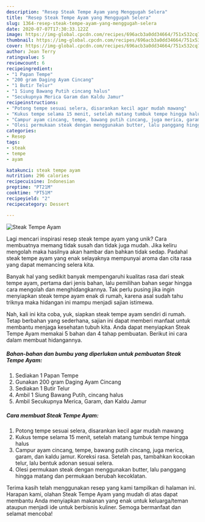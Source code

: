 ```yaml
---
description: "Resep Steak Tempe Ayam yang Menggugah Selera"
title: "Resep Steak Tempe Ayam yang Menggugah Selera"
slug: 1364-resep-steak-tempe-ayam-yang-menggugah-selera
date: 2020-07-07T17:30:33.122Z
image: https://img-global.cpcdn.com/recipes/696acb3a0dd34664/751x532cq70/steak-tempe-ayam-foto-resep-utama.jpg
thumbnail: https://img-global.cpcdn.com/recipes/696acb3a0dd34664/751x532cq70/steak-tempe-ayam-foto-resep-utama.jpg
cover: https://img-global.cpcdn.com/recipes/696acb3a0dd34664/751x532cq70/steak-tempe-ayam-foto-resep-utama.jpg
author: Jean Terry
ratingvalue: 5
reviewcount: 6
recipeingredient:
- "1 Papan Tempe"
- "200 gram Daging Ayam Cincang"
- "1 Butir Telur"
- "1 Siung Bawang Putih cincang halus"
- "Secukupnya Merica Garam dan Kaldu Jamur"
recipeinstructions:
- "Potong tempe sesuai selera, disarankan kecil agar mudah mawang"
- "Kukus tempe selama 15 menit, setelah matang tumbuk tempe hingga halus"
- "Campur ayam cincang, tempe, bawang putih cincang, juga merica, garam, dan kaldu jamur. Koreksi rasa. Setelah pas, tambahkan kocokan telur, lalu bentuk adonan sesuai selera."
- "Olesi permukaan steak dengan menggunakan butter, lalu panggang hingga matang dan permukaan berubah kecoklatan."
categories:
- Resep
tags:
- steak
- tempe
- ayam

katakunci: steak tempe ayam 
nutrition: 296 calories
recipecuisine: Indonesian
preptime: "PT21M"
cooktime: "PT51M"
recipeyield: "2"
recipecategory: Dessert

---
```



![Steak Tempe Ayam](https://img-global.cpcdn.com/recipes/696acb3a0dd34664/751x532cq70/steak-tempe-ayam-foto-resep-utama.jpg)

Lagi mencari inspirasi resep steak tempe ayam yang unik? Cara membuatnya memang tidak susah dan tidak juga mudah. Jika keliru mengolah maka hasilnya akan hambar dan bahkan tidak sedap. Padahal steak tempe ayam yang enak selayaknya mempunyai aroma dan cita rasa yang dapat memancing selera kita.



Banyak hal yang sedikit banyak mempengaruhi kualitas rasa dari steak tempe ayam, pertama dari jenis bahan, lalu pemilihan bahan segar hingga cara mengolah dan menghidangkannya. Tak perlu pusing jika ingin menyiapkan steak tempe ayam enak di rumah, karena asal sudah tahu triknya maka hidangan ini mampu menjadi sajian istimewa.


Nah, kali ini kita coba, yuk, siapkan steak tempe ayam sendiri di rumah. Tetap berbahan yang sederhana, sajian ini dapat memberi manfaat untuk membantu menjaga kesehatan tubuh kita. Anda dapat menyiapkan Steak Tempe Ayam memakai 5 bahan dan 4 tahap pembuatan. Berikut ini cara dalam membuat hidangannya.

<!--inarticleads1-->

##### Bahan-bahan dan bumbu yang diperlukan untuk pembuatan Steak Tempe Ayam:

1. Sediakan 1 Papan Tempe
1. Gunakan 200 gram Daging Ayam Cincang
1. Sediakan 1 Butir Telur
1. Ambil 1 Siung Bawang Putih, cincang halus
1. Ambil Secukupnya Merica, Garam, dan Kaldu Jamur




<!--inarticleads2-->

##### Cara membuat Steak Tempe Ayam:

1. Potong tempe sesuai selera, disarankan kecil agar mudah mawang
1. Kukus tempe selama 15 menit, setelah matang tumbuk tempe hingga halus
1. Campur ayam cincang, tempe, bawang putih cincang, juga merica, garam, dan kaldu jamur. Koreksi rasa. Setelah pas, tambahkan kocokan telur, lalu bentuk adonan sesuai selera.
1. Olesi permukaan steak dengan menggunakan butter, lalu panggang hingga matang dan permukaan berubah kecoklatan.




Terima kasih telah menggunakan resep yang kami tampilkan di halaman ini. Harapan kami, olahan Steak Tempe Ayam yang mudah di atas dapat membantu Anda menyiapkan makanan yang enak untuk keluarga/teman ataupun menjadi ide untuk berbisnis kuliner. Semoga bermanfaat dan selamat mencoba!
